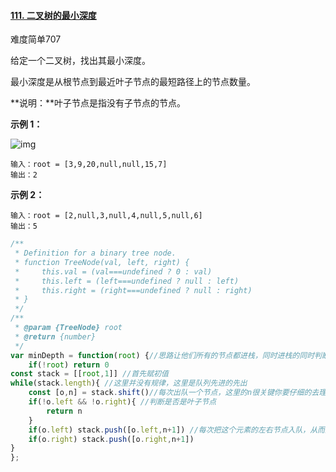 #### [111. 二叉树的最小深度](https://leetcode-cn.com/problems/minimum-depth-of-binary-tree/)

难度简单707

给定一个二叉树，找出其最小深度。

最小深度是从根节点到最近叶子节点的最短路径上的节点数量。

**说明：**叶子节点是指没有子节点的节点。

 

**示例 1：**

![img](https://assets.leetcode.com/uploads/2020/10/12/ex_depth.jpg)

```
输入：root = [3,9,20,null,null,15,7]
输出：2
```

**示例 2：**

```
输入：root = [2,null,3,null,4,null,5,null,6]
输出：5
```

```js
/**
 * Definition for a binary tree node.
 * function TreeNode(val, left, right) {
 *     this.val = (val===undefined ? 0 : val)
 *     this.left = (left===undefined ? null : left)
 *     this.right = (right===undefined ? null : right)
 * }
 */
/**
 * @param {TreeNode} root
 * @return {number}
 */
var minDepth = function(root) {//思路让他们所有的节点都进栈，同时进栈的同时判断哪一个节点先左右子树同时为null，即在二叉树最小的深度
    if(!root) return 0
const stack = [[root,1]] //首先赋初值
while(stack.length){ //这里并没有规律，这里是队列先进的先出
    const [o,n] = stack.shift()//每次出队一个节点，这里的n很关键你要仔细的去理解，这里的n用来记录层数，解构出来的o，对应着层数n下面进行o.left或right一定是o的一下层，肯定是比n大一，所以就会写n+1
    if(!o.left && !o.right){ //判断是否是叶子节点
        return n
    }
    if(o.left) stack.push([o.left,n+1]) //每次把这个元素的左右节点入队，从而达到遍历所有节点
    if(o.right) stack.push([o.right,n+1])
}
};
```

